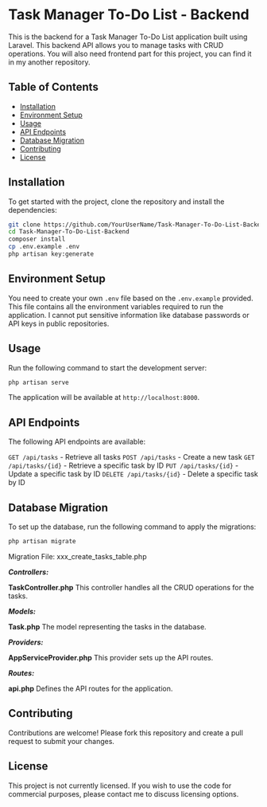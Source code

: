 # Task Manager To-Do List - Backend

This is the backend for a Task Manager To-Do List application built using Laravel. This backend API allows you to manage tasks with CRUD operations.
You will also need frontend part for this project, you can find it in my another repository.

## Table of Contents
- [Installation](#installation)
- [Environment Setup](#environment-setup)
- [Usage](#usage)
- [API Endpoints](#api-endpoints)
- [Database Migration](#database-migration)
- [Contributing](#contributing)
- [License](#license)

## Installation

To get started with the project, clone the repository and install the dependencies:

```bash
git clone https://github.com/YourUserName/Task-Manager-To-Do-List-Backend.git
cd Task-Manager-To-Do-List-Backend
composer install
cp .env.example .env
php artisan key:generate
```

## Environment Setup

You need to create your own `.env` file based on the `.env.example` provided. This file contains all the environment variables required to run the application. I cannot put sensitive information like database passwords or API keys in public repositories.

## Usage 
Run the following command to start the development server:
```bash
php artisan serve
```
The application will be available at `http://localhost:8000`.

## API Endpoints

The following API endpoints are available:

`GET /api/tasks` - Retrieve all tasks
`POST /api/tasks` - Create a new task
`GET /api/tasks/{id}` - Retrieve a specific task by ID
`PUT /api/tasks/{id}` - Update a specific task by ID
`DELETE /api/tasks/{id}` - Delete a specific task by ID

## Database Migration

To set up the database, run the following command to apply the migrations:

```bash
php artisan migrate
```
Migration File: xxx_create_tasks_table.php

***Controllers:***

**TaskController.php**
This controller handles all the CRUD operations for the tasks.

***Models:***

**Task.php**
The model representing the tasks in the database.

***Providers:***

**AppServiceProvider.php**
This provider sets up the API routes.

***Routes:***

**api.php**
Defines the API routes for the application.

## Contributing
Contributions are welcome! Please fork this repository and create a pull request to submit your changes.

## License
This project is not currently licensed. If you wish to use the code for commercial purposes, please contact me to discuss licensing options.
